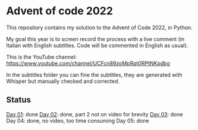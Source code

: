 # Advent of code 2022

This repository contains my solution to the Advent of Code 2022, in Python.

My goal this year is to screen record the process with a live comment (in Italian with English subtitles. Code will be commented in English as usual).

This is the YouTube channel: https://www.youtube.com/channel/UCFcn89zoMpRqt0RPtNKpdbg

In the subtitles folder you can fine the subtitles, they are generated with Whisper but manually checked and corrected.

## Status

[Day 01](https://youtu.be/gmDWjQjX8KM): done
[Day 02](https://youtu.be/w-seroxZ4vA): done, part 2 not on video for brevity
[Day 03](https://youtu.be/UTcqOsKKYvA): done
Day 04: done, no video, too time consuming
Day 05: done